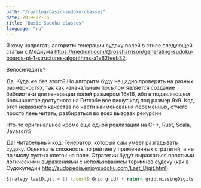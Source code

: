 ```yaml
---
path: "/ru/blog/basic-sudoku-classes"
date: 2019-02-16
title: "Basic Sudoku classes"
language: "ru"
---
```


Я хочу напрогать алгоритм генерации судоку полей в стиле следующей статьи с Медиума https://medium.com/@rossharrison/generating-sudoku-boards-pt-1-structures-algorithms-a1e62feeb32.

Велосипедить?

Да. Куда же без этого? Но алгоритм буду нещадно проверять на разных размерностях, так как изначальным посылом является создание библиотеки для генерации полей размером 16х16, ибо в подавляющем большинстве доступного на Гитхабе все пишут код под размер 9х9. Код этот неважного качества по части наименования переменных, отчего просто лень читать, разбираться во всех вызовах рекурсии.

Что-то оригинальное кроме еще одной реализации на C++, Rust, Scala, Javascrit?

Да! Читабельный код. Генератор, который сам умеет разгадывать судоку. Оценивать сложность по рейтингу примененных стратегий, а не по числу пустых клеток на поле. Стратегии будут выражаться простыми логическими выражениями с использованием терминов судоку (как в Судокупедии http://sudopedia.enjoysudoku.com/Last_Digit.html).

```cpp
Strategy lastDigit = [] (const& Grid grid) { return grid.missingDigits() == 1; };
```
